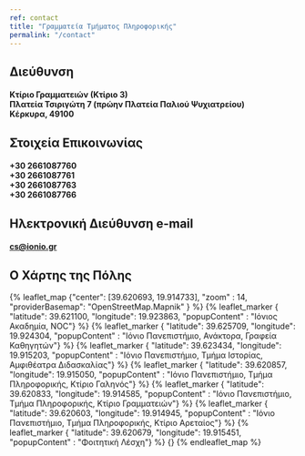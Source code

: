 ```yaml
---
ref: contact
title: "Γραμματεία Τμήματος Πληροφορικής"
permalink: "/contact"
---
```



## <i class= "fa fa-map-marker-alt" style="color: orange; font-size: x-large;" aria-hidden="true"></i> Διεύθυνση
#### Κτίριο Γραμματειών (Κτίριο 3)<br>Πλατεία Τσιριγώτη 7 (πρώην Πλατεία Παλιού Ψυχιατρείου)<br>Κέρκυρα, 49100

## <i class="fa fa-phone" style="color: orange; font-size: x-large;"></i> Στοιχεία Επικοινωνίας
#### +30 2661087760<br>+30 2661087761<br>+30 2661087763<br>+30 2661087766

## <i class="far fa-envelope" style="color: orange; font-size: x-large;"></i> Ηλεκτρονική Διεύθυνση e-mail
#### cs@ionio.gr

## <i class="far fa-map" style="color: orange; font-size: x-large;"></i> Ο Χάρτης της Πόλης

{% leaflet_map {"center": [39.620693, 19.914733],
                "zoom" : 14,
                "providerBasemap": "OpenStreetMap.Mapnik" }
%}
{% leaflet_marker { "latitude": 39.621100,
                    "longitude": 19.923863,
                    "popupContent" : "Ιόνιος Ακαδημία, NOC"}
%}
{% leaflet_marker { "latitude": 39.625709,
                    "longitude": 19.924304,
                    "popupContent" : "Ιόνιο Πανεπιστήμιο, Ανάκτορα, Γραφεία Καθηγητών"}
%}
{% leaflet_marker { "latitude": 39.623434,
                    "longitude": 19.915203,
                    "popupContent" : "Ιόνιο Πανεπιστήμιο, Τμήμα Ιστορίας, Αμφιθέατρα Διδασκαλίας"}
%}
{% leaflet_marker { "latitude": 39.620857,
                    "longitude": 19.915050,
                    "popupContent" : "Ιόνιο Πανεπιστήμιο, Τμήμα Πληροφορικής, Κτίριο Γαληνός"}
%}
{% leaflet_marker { "latitude": 39.620833,
                    "longitude": 19.914585,
                    "popupContent" : "Ιόνιο Πανεπιστήμιο, Τμήμα Πληροφορικής, Κτίριο Γραμματειών"}
%}
{% leaflet_marker { "latitude": 39.620603,
                    "longitude": 19.914945,
                    "popupContent" : "Ιόνιο Πανεπιστήμιο, Τμήμα Πληροφορικής, Κτίριο Αρεταίος"}
%}
{% leaflet_marker { "latitude": 39.620679,
                    "longitude": 19.915451,
                    "popupContent" : "Φοιτητική Λέσχη"}
%}
{}
{% endleaflet_map %}

